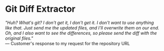 # Git Diff Extractor

_"Huh? What's git? I don't get it, I don't get it. I don't want to use anything like that. Just send me the updated files, and I'll overwrite them on our end. Oh, and I also want to see the differences, so please send the diff with the original files."_  
— Customer's response to my request for the repository URL